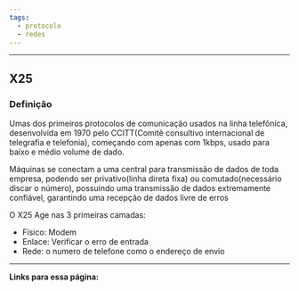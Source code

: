 ```yaml
---
tags:
  - protocolo
  - redes
---
```

---
##  X25
### Definição
Umas dos primeiros protocolos de comunicação usados na linha telefônica, desenvolvida em 1970 pelo CCITT(Comitê consultivo internacional de telegrafia e telefonia), começando com apenas com 1kbps, usado para baixo e médio volume de dado.

Máquinas se conectam a uma central para transmissão de dados de toda empresa, podendo ser privativo(linha direta fixa) ou comutado(necessário discar o número), possuindo uma transmissão de dados extremamente confiável, garantindo uma recepção de dados livre de erros

O X25 Age nas 3 primeiras camadas:
- Físico: Modem
- Enlace: Verificar o erro de entrada 
- Rede: o numero de telefone como o endereço de envio

---
**Links para essa página:**

